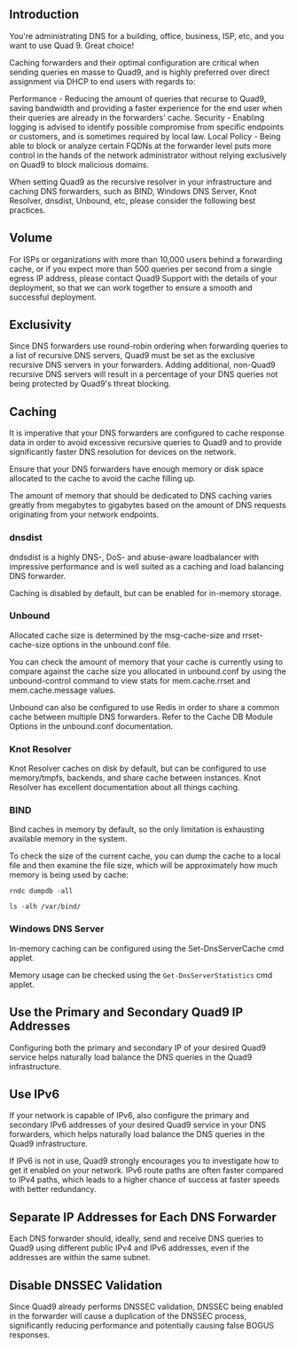 ## Introduction

You're administrating DNS for a building, office, business, ISP, etc, and you want to use Quad 9. Great choice!

Caching forwarders and their optimal configuration are critical when sending queries en masse to Quad9, and is highly preferred over direct assignment via DHCP to end users with regards to:

Performance - Reducing the amount of queries that recurse to Quad9, saving bandwidth and providing a faster experience for the end user when their queries are already in the forwarders' cache.
Security - Enabling logging is advised to identify possible compromise from specific endpoints or customers, and is sometimes required by local law.
Local Policy - Being able to block or analyze certain FQDNs at the forwarder level puts more control in the hands of the network administrator without relying exclusively on Quad9 to block malicious domains.

When setting Quad9 as the recursive resolver in your infrastructure and caching DNS forwarders, such as BIND, Windows DNS Server, Knot Resolver, dnsdist, Unbound, etc, please consider the following best practices.

## Volume

For ISPs or organizations with more than 10,000 users behind a forwarding cache, or if you expect more than 500 queries per second from a single egress IP address, please contact Quad9 Support with the details of your deployment, so that we can work together to ensure a smooth and successful deployment.

## Exclusivity

Since DNS forwarders use round-robin ordering when forwarding queries to a list of recursive DNS servers, Quad9 must be set as the exclusive recursive DNS servers in your forwarders. Adding additional, non-Quad9 recursive DNS servers will result in a percentage of your DNS queries not being protected by Quad9's threat blocking.

## Caching

It is imperative that your DNS forwarders are configured to cache response data in order to avoid excessive recursive queries to Quad9 and to provide significantly faster DNS resolution for devices on the network.

Ensure that your DNS forwarders have enough memory or disk space allocated to the cache to avoid the cache filling up.

The amount of memory that should be dedicated to DNS caching varies greatly from megabytes to gigabytes based on the amount of DNS requests originating from your network endpoints.

### dnsdist

dndsdist is a highly DNS-, DoS- and abuse-aware loadbalancer with impressive performance and is well suited as a caching and load balancing DNS forwarder.

Caching is disabled by default, but can be enabled for in-memory storage.


### Unbound

Allocated cache size is determined by the msg-cache-size and rrset-cache-size options in the unbound.conf file.

You can check the amount of memory that your cache is currently using to compare against the cache size you allocated in unbound.conf by using the unbound-control command to view stats for mem.cache.rrset and mem.cache.message values.

Unbound can also be configured to use Redis in order to share a common cache between multiple DNS forwarders. Refer to the Cache DB Module Options in the unbound.conf documentation.

### Knot Resolver

Knot Resolver caches on disk by default, but can be configured to use memory/tmpfs, backends, and share cache between instances. Knot Resolver has excellent documentation about all things caching.

### BIND

Bind caches in memory by default, so the only limitation is exhausting available memory in the system.

To check the size of the current cache, you can dump the cache to a local file and then examine the file size, which will be approximately how much memory is being used by cache:

```
rndc dumpdb -all
```

```
ls -alh /var/bind/
```

### Windows DNS Server

In-memory caching can be configured using the Set-DnsServerCache cmd applet.

Memory usage can be checked using the `Get-DnsServerStatistics` cmd applet.

## Use the Primary and Secondary Quad9 IP Addresses

Configuring both the primary and secondary IP of your desired Quad9 service helps naturally load balance the DNS queries in the Quad9 infrastructure.

## Use IPv6

If your network is capable of IPv6, also configure the primary and secondary IPv6 addresses of your desired Quad9 service in your DNS forwarders, which helps naturally load balance the DNS queries in the Quad9 infrastructure.

If IPv6 is not in use, Quad9 strongly encourages you to investigate how to get it enabled on your network. IPv6 route paths are often faster compared to IPv4 paths, which leads to a higher chance of success at faster speeds with better redundancy.

## Separate IP Addresses for Each DNS Forwarder

Each DNS forwarder should, ideally, send and receive DNS queries to Quad9 using different public IPv4 and IPv6 addresses, even if the addresses are within the same subnet.

## Disable DNSSEC Validation

Since Quad9 already performs DNSSEC validation, DNSSEC being enabled in the forwarder will cause a duplication of the DNSSEC process, significantly reducing performance and potentially causing false BOGUS responses.
